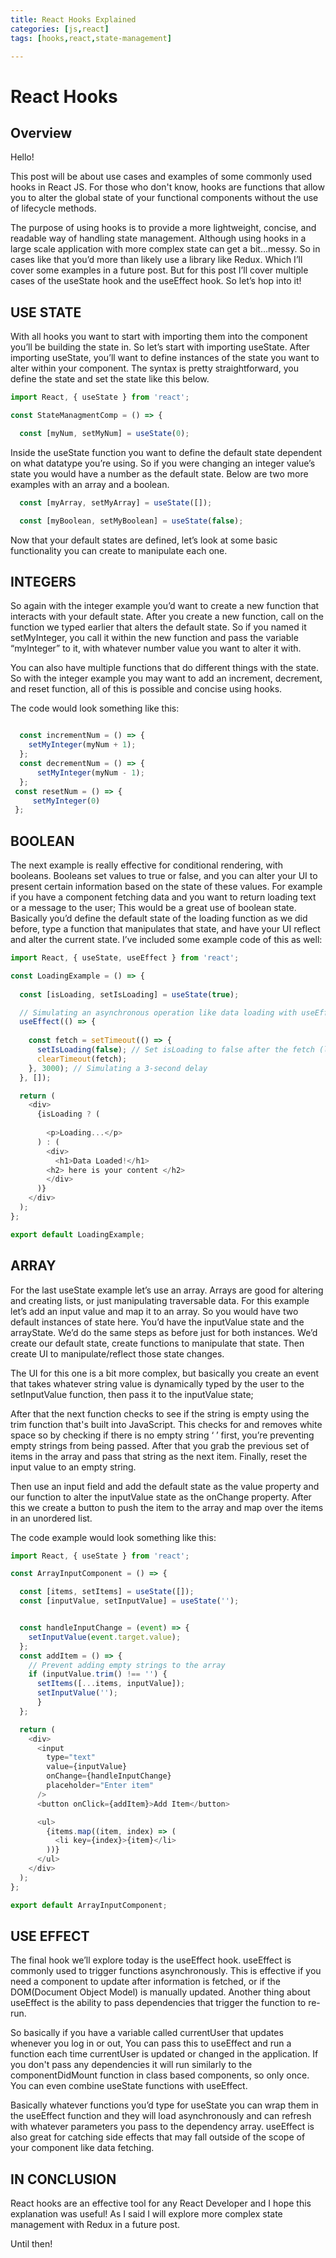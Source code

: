 ```yaml
---
title: React Hooks Explained
categories: [js,react]
tags: [hooks,react,state-management]

---
```



# React Hooks

## Overview

Hello! 

This post will be about use cases and examples of some commonly used hooks in React JS. For those who don't know, hooks are functions that allow you to alter the global state of your functional components without the use of lifecycle methods.

The purpose of using hooks is to provide a more lightweight, concise, and readable way of handling state management. Although using hooks in a large scale application with more complex state can get a bit…messy. So in cases like that you’d more than likely use a library like Redux. Which I’ll cover some examples in a future post. But for this post I’ll cover multiple cases of the useState hook and the useEffect hook. So let’s hop into it!


## USE STATE

With all hooks you want to start with importing them into the component you’ll be building the state in. So let’s start with importing useState. After importing useState, you’ll want to define instances of the state you want to alter within your component. The syntax is pretty straightforward, you define the state and set the state like this below.
```js
import React, { useState } from 'react';

const StateManagmentComp = () => {

  const [myNum, setMyNum] = useState(0);

```

Inside the useState function you want to define the default state dependent on what datatype you’re using. So if you were changing an integer value’s state you would have a number as the default state. Below are two more examples with an array and a boolean.

```js
  const [myArray, setMyArray] = useState([]);

  const [myBoolean, setMyBoolean] = useState(false);

```
Now that your default states are defined, let’s look at some basic functionality you can create to manipulate each one. 

## INTEGERS

So again with the integer example you’d want to create a new function that interacts with your default state. After you create a new function, call on the function we typed earlier that alters the default state. So if you named it setMyInteger, you call it within the new function and pass the variable “myInteger” to it, with whatever number value you want to alter it with. 

You can also have multiple functions that do different things with the state. So with the integer example you may want to add an increment, decrement, and reset function, all of this is possible and concise using hooks. 

The code would look something like this: 
```js

  const incrementNum = () => {
    setMyInteger(myNum + 1);
  };
  const decrementNum = () => {
      setMyInteger(myNum - 1);
  };
 const resetNum = () => {
     setMyInteger(0)
 };

```

## BOOLEAN

The next example is really effective for conditional rendering, with booleans. Booleans set values to true or false, and you can alter your UI to present certain information based on the state of these values. For example if you have a component fetching data and you want to return loading text or a message to the user; This would be a great use of boolean state. 
Basically you’d define the default state of the loading function as we did before, type a function that manipulates that state, and have your UI reflect and alter the current state.
I’ve included some example code of this as well:



```js
import React, { useState, useEffect } from 'react';

const LoadingExample = () => {
 
  const [isLoading, setIsLoading] = useState(true);

  // Simulating an asynchronous operation like data loading with useEffect
  useEffect(() => {
 
    const fetch = setTimeout(() => {
      setIsLoading(false); // Set isLoading to false after the fetch (like data loading)
      clearTimeout(fetch);
    }, 3000); // Simulating a 3-second delay
  }, []); 

  return (
    <div>
      {isLoading ? (
          
        <p>Loading...</p>
      ) : (
        <div>
          <h1>Data Loaded!</h1>
        <h2> here is your content </h2>
        </div>
      )}
    </div>
  );
};

export default LoadingExample;

```

## ARRAY

For the last useState example let’s use an array. Arrays are good for altering and creating lists, or just manipulating traversable data. For this example let’s add an input value and map it to an array. So you would have two default instances of state here. You’d have the inputValue state and the arrayState. We’d do the same steps as before just for both instances. We’d create our default state, create functions to manipulate that state. Then create UI to manipulate/reflect those state changes.  

The UI for this one is a bit more complex, but basically you create an event that takes whatever string value is dynamically typed by the user to the setInputValue function, then pass it to the inputValue state; 

After that the next function checks to see if the string is empty using the trim function that's built into JavaScript. This checks for and removes white space so by checking if there is no empty string ‘ ’ first, you’re preventing empty strings from being passed. After that you grab the previous set of items in the array and pass that string as the next item. Finally, reset the input value to an empty string.

Then use an input field and add the default state as the value property and our function to alter the inputValue state as the onChange property. After this we create a button to push the item to the array and map over the items in an unordered list.  

The code example would look something like this:

```js
import React, { useState } from 'react';

const ArrayInputComponent = () => {

  const [items, setItems] = useState([]);
  const [inputValue, setInputValue] = useState('');


  const handleInputChange = (event) => {
    setInputValue(event.target.value);
  };
  const addItem = () => {
    // Prevent adding empty strings to the array
    if (inputValue.trim() !== '') {
      setItems([...items, inputValue]);
      setInputValue(''); 
      }
  };

  return (
    <div>
      <input
        type="text"
        value={inputValue}
        onChange={handleInputChange}
        placeholder="Enter item"
      />
      <button onClick={addItem}>Add Item</button>

      <ul>
        {items.map((item, index) => (
          <li key={index}>{item}</li>
        ))}
      </ul>
    </div>
  );
};

export default ArrayInputComponent;

```


## USE EFFECT
The final hook we’ll explore today is the useEffect hook. useEffect is commonly used to trigger functions asynchronously. This is effective if you need a component to update after information is fetched, or if the DOM(Document Object Model) is manually updated. Another thing about useEffect is the ability to pass dependencies that trigger the function to re-run. 

 So basically if you have a variable called currentUser that updates whenever you log in or out, You can pass this to useEffect and run a function each time currentUser is updated or changed in the application. If you don't pass any dependencies it will run similarly to the componentDidMount function in class based components, so only once. You can even combine useState functions with useEffect. 
 
 Basically whatever functions you’d type for useState you can wrap them in the useEffect function and they will load asynchronously and can refresh with whatever parameters you pass to the dependency array. useEffect is also great for catching side effects that may fall outside of the scope of your component like data fetching.



## IN CONCLUSION

React hooks are an effective tool for any React Developer and I hope this explanation was useful! As I said I will explore more complex state management with Redux in a future post.

Until then!

